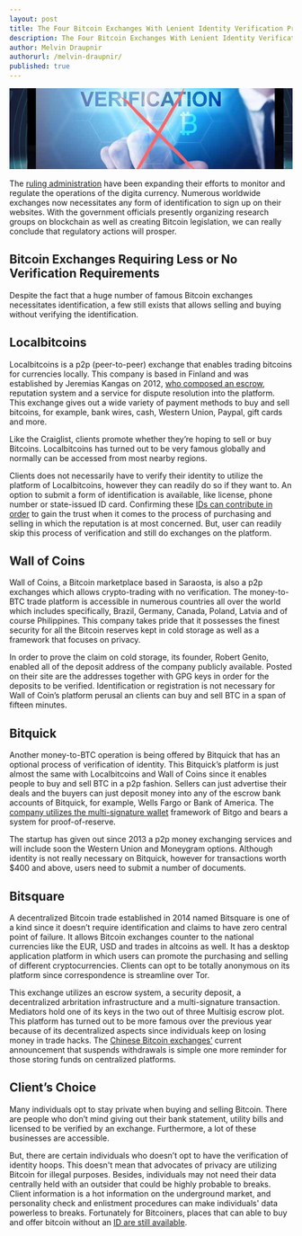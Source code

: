 ```yaml
---
layout: post
title: The Four Bitcoin Exchanges With Lenient Identity Verification Process
description: The Four Bitcoin Exchanges With Lenient Identity Verification Process
author: Melvin Draupnir
authorurl: /melvin-draupnir/
published: true
---
```


 
<center><img src="/images/bitcoin-no-verification.jpg" alt="bitcoin no verification" /></center>

The <a href="/wordpress-bitcoin-payment-gateway-plugin-from-spectrocoin/">ruling administration</a> have been expanding their efforts to monitor and regulate the operations of the digita currency. Numerous worldwide exchanges now necessitates any form of identification to sign up on their websites. With the government officials presently organizing research groups on blockchain as well as creating Bitcoin legislation, we can really conclude that regulatory actions will prosper. 
 
## Bitcoin Exchanges Requiring Less or No Verification Requirements

Despite the fact that a huge number of famous Bitcoin exchanges necessitates identification, a few still exists that allows selling and buying without verifying the identification. 
 
## Localbitcoins
 
Localbitcoins is a p2p (peer-to-peer) exchange that enables trading bitcoins for currencies locally. This company is based in Finland and was established by Jeremias Kangas on 2012, <a href="/woocommerce-integration-to-your-wordpress-website-with-spectrocoin/">who composed an escrow</a>, reputation system and a service for dispute resolution into the platform. This exchange gives out a wide variety of payment methods to buy and sell bitcoins, for example, bank wires, cash, Western Union, Paypal, gift cards and more. 

Like the Craiglist, clients promote whether they’re hoping to sell or buy Bitcoins. Localbitcoins has turned out to be very famous globally and normally can be accessed from most nearby regions. 
 
Clients does not necessarily have to verify their identity to utilize the platform of Localbitcoins, however they can readily do so if they want to. An option to submit a form of identification is available, like license, phone number or state-issued ID card. Confirming these <a href="/whmcs-bitcoin-merchant-payment-gateway-by-spectrocoin/">IDs can contribute in order</a> to gain the trust when it comes to the process of purchasing and selling in which the reputation is at most concerned. But, user can readily skip this process of verification and still do exchanges on the platform.
 
## Wall of Coins
 
Wall of Coins, a Bitcoin marketplace based in Saraosta, is also a p2p exchanges which allows crypto-trading with no verification. The money-to-BTC trade platform is accessible in numerous countries all over the world which includes specifically, Brazil, Germany, Canada, Poland, Latvia and of course Philippines. This company takes pride that it possesses the finest security for all the Bitcoin reserves kept in cold storage as well as a framework that focuses on privacy. 
 
In order to prove the claim on cold storage, its founder, Robert Genito, enabled all of the deposit address of the company publicly available. Posted on their site are the addresses together with GPG keys in order for the deposits to be verified. Identification or registration is not necessary for Wall of Coin’s platform perusal an clients can buy and sell BTC in a span of fifteen minutes. 
 
## Bitquick
 
Another money-to-BTC operation is being offered by Bitquick that has an optional process of verification of identity. This Bitquick’s platform is just almost the same with Localbitcoins and Wall of Coins since it enables people to buy and sell BTC in a p2p fashion. Sellers can just advertise their deals and the buyers can just deposit money into any of the escrow bank accounts of Bitquick, for example, Wells Fargo or Bank of America. The <a href="/prestashop-bitcoin-module-merchant-by-spectrocoin/">company utilizes the multi-signature wallet</a> framework of Bitgo and bears a system for proof-of-reserve. 

The startup has given out since 2013 a p2p money exchanging services and will include soon the Western Union and Moneygram options. Although identity is not really necessary on Bitquick, however for transactions worth $400 and above, users need to submit a number of documents. 
 
## Bitsquare
 
A decentralized Bitcoin trade established in 2014 named Bitsquare is one of a kind since it doesn’t require identification and claims to have zero central point of failure. It allows Bitcoin exchanges counter to the national currencies like the EUR, USD and trades in altcoins as well. It has a desktop application platform in which users can promote the purchasing and selling of different cryptocurrencies. Clients can opt to be totally anonymous on its platform since correspondence is streamline over Tor. 
 
This exchange utilizes an escrow system, a security deposit, a decentralized arbritation infrastructure and a multi-signature transaction. Mediators hold one of its keys in the two out of three Multisig escrow plot. This platform has turned out to be more famous over the previous year because of its decentralized aspects since individuals keep on losing money in trade hacks. The <a href="/opencart-bitcoin-merchant-extension-by-spectrocoin/">Chinese Bitcoin exchanges’</a> current announcement that suspends withdrawals is simple one more reminder for those storing funds on centralized platforms. 
 
## Client’s Choice
 
Many individuals opt to stay private when buying and selling Bitcoin. There are people who don’t mind giving out their bank statement, utility bills and licensed to be verified by an exchange. Furthermore, a lot of these businesses are accessible. 
 
But, there are certain individuals who doesn’t opt to have the verification of identity hoops. This doesn't mean that advocates of privacy are utilizing Bitcoin for illegal purposes. Besides, individuals may not need their data centrally held with an outsider that could be highly probable to breaks. Client information is a hot information on the underground market, and personality check and enlistment procedures can make individuals' data powerless to breaks. Fortunately for Bitcoiners, places that can able to buy and offer bitcoin without an <a href="/magento-bitcoin-payment-gateway-plugin-integration-by-spectrocoin/">ID are still available</a>.
